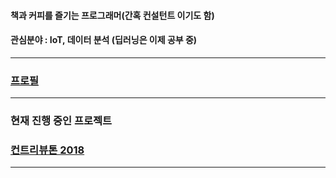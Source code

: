 
#### 책과 커피를 즐기는 프로그래머(간혹 컨설턴트 이기도 함)

#### 관심분야 : IoT, 데이터 분석 (딥러닝은 이제 공부 중)

------------

### [프로필](./profile.md)  

------------

### 현재 진행 중인 프로젝트  

### [컨트리뷰톤 2018](https://github.com/onycom-ankus/contributhon2018/tree/master/Team_A)  

------------

